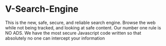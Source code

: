 # V-Search-Engine
This is the new, safe, secure, and reliable search engine. Browse the web while not being tracked, and looking at safe content. Our number one rule is NO ADS. We have the most secure Javascript code written so that absolutely no one can intercept your information
